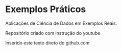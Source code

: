 # Exemplos Práticos
 Aplicações de Ciência de Dados em Exemplos Reais.

 Repositório criado com instrução do youtube
 
Inserido este texto direto do github.com
